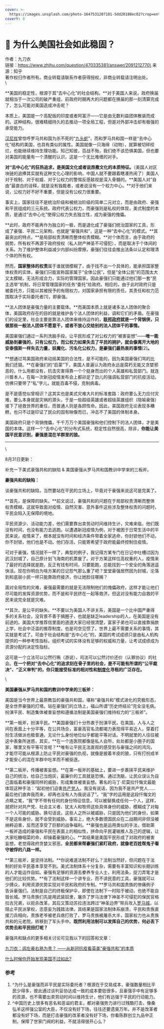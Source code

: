 ```yaml
---
cover: >-
  https://images.unsplash.com/photo-1647531207181-5dd20188ec02?crop=entropy&cs=srgb&fm=jpg&ixid=MnwxOTcwMjR8MHwxfHJhbmRvbXx8fHx8fHx8fDE2NDgxOTk4Mzg&ixlib=rb-1.2.1&q=85
coverY: 0
---
```


# 🔮 为什么美国社会如此稳固？



作者：九刀衣\
链接：https://www.zhihu.com/question/470335381/answer/2091212770\
来源：知乎\
著作权归作者所有。商业转载请联系作者获得授权，非商业转载请注明出处。\
\


**美国的稳定性，根源于其“去中心化”的社会结构。**对于美国人来说，政府换届就相当于一次公司的破产重组，前政府时期再大的问题都在换届的那一刻清算完成了，怎么可能对美国造成冲击呢？

本质上，美国是一个高配版的印度或者阿富汗——它是由无数利益团体散装而成的。这种结构，很难精细持久的去推动一项全局工程，但是对外部冲击却有极强的承受能力。

[汉尼拔](https://www.zhihu.com/search?q=%E6%B1%89%E5%B0%BC%E6%8B%94\&search\_source=Entity\&hybrid\_search\_source=Entity\&hybrid\_search\_extra=%7B%22sourceType%22%3A%22answer%22%2C%22sourceId%22%3A2091212770%7D)曾惊呼罗马共和国为杀不死的“[九头蛇](https://www.zhihu.com/search?q=%E4%B9%9D%E5%A4%B4%E8%9B%87\&search\_source=Entity\&hybrid\_search\_source=Entity\&hybrid\_search\_extra=%7B%22sourceType%22%3A%22answer%22%2C%22sourceId%22%3A2091212770%7D)”，而和罗马共和国一样是“去中心化”结构的美国，也具有类似的属性。美国就像一只海绵（动物），就算被切碎绞烂，也能继续维持生理功能。知己知彼，百战不殆，我们绝不该恐惧美国，但也要对美国的能量有一个清醒的认识，这是一个无比难缠的对手。

**对“去中心化”的狂热追求，是美国文化或者说昂撒文化的本质特征。**（美国人对区块链的追捧其实就有这种文化心理的影响，中国人就不要跟着瞎凑热闹了）美国人对于规制、对于权威、对于公权力的警惕反感敌视是深入骨髓的。**美国人对“自由”最直白的诠释，就是没有独裁者，或者说没有一个权力中心。**对于他们来说，公权力好不好不重要，但是没有公权力很重要。

事实上，国家往往不是统治阶级和被统治阶级的简单二元对立，而是由政府、豪强和平民组成的三元系统。政府代表公权力，而豪强则是私权的体现，美式制度的本质，是通过“去中心化”使得公权力失去独立性，成为豪强的傀儡。

**此时，政府不能再作为独立的一极，而是退化成了豪强们统治国家的工具，形成了豪强、平民二元架构，也就是“豪强共和”，这是一种“去中心化”的模式。**其最突出的特点，**是局部权责清晰而整体权责模糊。**对个体而言，由于政府的弱势，所有权不再源于政府授权（私人财产神圣不可侵犯），而是取决于个体间的关系。为了维护整体利益减少内部纠纷摩擦，豪强们往往会推出法条以认定和理清个体的所有权。

然而，**国家整体的权责**属于谁就很模糊了，由于找不出一个具体的，能承担国家整体权责的实体，豪强们只能宣称国家属于“全体公民”。但是“全体公民”的范围太大又太模糊，无法形成合力，实际的管理国家。因此豪强们只能通过他们那一套“民主选举”机制，将日常管理国家的任务“委托”给政府。相应的，由于此时政府只是被委托方，只能以其被授予的有限权力，对国家承担有限的责任。其责任和权力范围取决于实际委托者\[1]，即豪强。

**法人团体是豪强力量的主要载体。**而美国本质上就是诸多法人团体的聚合体，美国政府存在的目的就是维护各个法人团体的利益，调和它们的矛盾。在豪强们的设定里，社会主要是靠法人团体来维持运作的，[**联邦政府**](https://www.zhihu.com/search?q=%E8%81%94%E9%82%A6%E6%94%BF%E5%BA%9C\&search\_source=Entity\&hybrid\_search\_source=Entity\&hybrid\_search\_extra=%7B%22sourceType%22%3A%22answer%22%2C%22sourceId%22%3A2091212770%7D)**就是一个背锅侠，只做那些一般法人团体不愿意干，或者不放心交给别的法人团体干的事情。**

美国豪强们通过一系列洗脑手段，让平民形成了对公权力的“被害妄想”——**唯一能威胁到豪强的，只有公权力，而公权力如果失去了平民的拥护，就会像离开大地的安泰俄斯一样失去力量，妖魔化、污名化公权力，是豪强们最热衷的事情**\[2]**。**

**想通过骂美国政府来动摇美国的合法性，是不可能的，因为美国豪强们骂的比我们还狠。**在豪强们的“启蒙”下，美国人普遍认为政府永远是腐朽无能又贪婪邪恶的，什么用都没有，抗击灾害得靠一个个挺身而出的个人英雄和私营部门。就连川普本人，在每一次新冠疫情发布会上都卯足了劲儿的强调私营部门的抗疫活动，仿佛只要带了“私”字儿，就能百毒不侵，克制病毒。

是不是感觉似曾相识？这其实也是美式灾难大片的标准套路：政府要么无力应付灾难，要么本身就是灾祸的源头，于是一些超级英雄或者超级英雄组织（隐喻豪强）接下了拯救世界的重任，而普通人则是各顾性命。因此，美国政府无论表现多糟糕，也只不过是印证了民众的固有映像而已，冲击不了美国的体制本身。

美国政府只是个背锅傀儡，千千万万个美国豪强和他们控制下的法人团体，才是美国的本体。这样一个“去中心化”的分布式系统，稳定性自然很高，除非，**你能让美国平民意识到，豪强是混在羊群里的狼。**

***

\


8月31日更新：

补充一下美式豪强共和的缺陷 & 美国豪强从罗马共和国教训中学来的三板斧。

**豪强共和的缺陷：**

谈豪强共和的缺陷，当然要站在平民的立场上，毕竟对于豪强来说这可是完美了。

**首先，是保障的缺失。**前文说过，豪强共和的问题在于局部权责清晰而整体权责模糊，这就导致面对疫情、自然灾害、意外事件这些涉及整体权责的问题时，平民会陷入无保障的境地。

平民资源少、活动能力差，他们需要靠出卖劳动时间维持生计，灾难来临，他们既没有时间，也没有能力去逃跑。以遭遇新冠疫情为例，对于被困于日常生活中的平民来说，疫情来了，根本就没有时间和经济条件带着全家逃命，你封锁他们不动，你不封锁，他们也是不动。他们存活，只能寄希望于政府能最终控制住疫情。

可对于豪强，情况就不一样了，典型的例子，我记得方某专门在日记中吐槽过因为武汉封城了，自己原计划飞海南的机票废了。对于方某这样位高权重的人，疫情来了最好的选择就是跑，反正有钱有时间，只要能跑，总能找到一个安全的角落逍遥快活。现在你明白为啥方某的日记怨气那么重了吧？堂堂豪强居然因为封城，沦落到和底层小民一样只能靠政府接济，你让她脸往哪搁？

面对全局性的灾难，豪强最需要的就是无法限制他们的傀儡政府，这样才能让他们尽可能的发挥资源优势，而不是和平民挤在一起等救济，但这对没有能力自救的平民来说完全就是灾难。

**其次，是公平的缺失。**不要以为美国人不讲关系，美国是一个比中国严重得多的关系社会，没背景不善于搞圈子，也就是缺乏leadership的人，在美国是没有前途的。美国大学推荐信里面的道道大家已经很清楚，富家子弟也可以直接靠捐款上学，社会中泛滥的推荐制度，也是司空见惯了。世界上最不需要关系的事情，其实就是考试了。可由于社会结构是“去中心化”的，美国的考试成绩只是由私人机构提供的一种参考性指标。组织考试的实体没有足够的权威和力量，让考试成绩成为资源分配的决定性指标。

这可是一个立法可以公然行贿（游说），司法可以公然讨价还价（认罪协议）的社会。**在一个把对“去中心化”的追求刻在骨子里的社会，是不可能有所谓的“公平裁决”、“正义审判”的，你只能接受标准的相对性和**[**制度化**](https://www.zhihu.com/search?q=%E5%88%B6%E5%BA%A6%E5%8C%96\&search\_source=Entity\&hybrid\_search\_source=Entity\&hybrid\_search\_extra=%7B%22sourceType%22%3A%22answer%22%2C%22sourceId%22%3A2091212770%7D)**寻租的广泛存在。**

\


**美国豪强从罗马共和国的教训中学来的三板斧：**

美国是当今世界上最原教旨的豪强共和国，堪称“豪强共和”模式进化的究极形态，是全世界豪强的灯塔。站在豪强们的立场上，福山所谓“历史终结论”完全没毛病。扮演平民、制造集体被害妄想和遵循法制是美国豪强们维持权力的“三板斧”。

**第一板斧，扮演平民。**美国豪强们十分热衷于扮演平民，在美国，人与人之间在表面上十分平等，在公共场合，富豪高官名流都竭力表现得平易近人，穿着打扮生活做派也极普通，无论什么身份地位似乎都能平等对话。不明就里的人往往被这中表象所迷惑，其实，**在一个连医院都像是私人会所，处处都是小圈子的国家，哪里又有平等可言呢？**唯有让平民无法直观的感受到与豪强之间的鸿沟，才能尽可能从根源上防止平民对豪强的仇视，就像是披着羊皮的狼，只有打扮成羊才能安心的混在羊群中吃羊而不被驱逐。

**第二板斧，传播被害妄想。**在第一板斧的基础上，要进一步裹挟平民来维护自己的统治，给自己当炮灰，最廉价的工具就是恐惧。通过洗脑，让民众误认为自己面临着和豪强同样的威胁，形成集体被害妄想。著名的马丁·尼莫拉忏悔文最能体现这种手法：“起初他们迫害[共产党人](https://www.zhihu.com/search?q=%E5%85%B1%E4%BA%A7%E5%85%9A%E4%BA%BA\&search\_source=Entity\&hybrid\_search\_source=Entity\&hybrid\_search\_extra=%7B%22sourceType%22%3A%22answer%22%2C%22sourceId%22%3A2091212770%7D)，我没有说话，因为我不是共产党人……最后他们直奔我而来，却再也没有人为我说话了”。“我”字的运用是这段忏悔文的点睛之笔，“我”字不带有任何的身份特征信息，可以被替换成任何一个人，这样，就把针对共产党、社会主义者、犹太人和牧师这些具体身份的威胁，模糊成了对每一个人可能的威胁。换句话说，这些人之所以被威胁，只是因为他们的身份，如果不是这些身份，就不会受到威胁。事实上，绝大多数德国民众在二战期间非但没被纳粹迫害，反而还享受了巨额的战争福利。**豪强也是运用类似的手法，借助第一板斧造成的豪强和平民在表面上的相似性，拼命向平民灌输推人及己的逻辑，让大家吃糠咽菜的命，却操着豪强的心。**其结果是美国平民形成了对政府的被害妄想，老觉得政府贪婪又邪恶。**全民都来帮豪强们紧盯政府，就像老百姓帮鬼子看守被俘的八路一样。**

**第三板斧，是坚持法制。**你说难道法制不好么？法制当然好，但问题在于法制的好处平民基本享受不到。美式法制体系十分复杂，需要有丰富知识和长期训练的人才能运作自如。豪强有足够的资源去豢养专业人士，利用法条，捉刀弄笔才是他们的比较优势。**有了法制这样一个讲专业，而不讲民意的工具，豪强就可以少搏众，利用资源优势实现对平民和政府的专制。**罗马共和国贵族的惨痛例子告诉豪强们，法制是自己的终极保护伞，即使在法制下一时陷于被动，也绝不能自毁长城。罗马贵族们先是用武装奴隶，屠杀了罗马法律下神圣不可侵犯的保民官格拉古兄弟，以扼杀改革，其后又策动苏拉违法跨过“神圣边界”带兵攻入[罗马城](https://www.zhihu.com/search?q=%E7%BD%97%E9%A9%AC%E5%9F%8E\&search\_source=Entity\&hybrid\_search\_source=Entity\&hybrid\_search\_extra=%7B%22sourceType%22%3A%22answer%22%2C%22sourceId%22%3A2091212770%7D)，以阻止平民派掌权，恣意妄为践踏法律。其结果是国家法制体系崩溃，平民和贵族直接刀兵相向，贵族老爷被老兵痞打败了，罗马贵族被屠杀大半，国家权力也从贵族共和的元老院，转移到了军头手中。**既然利用法制可以发挥自己的优势，何必丢下优势去和平民扭打呢？**

豪强共和缺点的更多相关讨论可见我以下的回答和文章：

[九刀衣：闾左豪右熟为贵？ ——从新冠抗疫看英美“豪强共和”的本质](https://zhuanlan.zhihu.com/p/405364609)

[什么时候你开始发现美国不过如此?](https://www.zhihu.com/question/410008019/answer/1920326506)

### 参考

1. ^为什么是豪强而非平民是实际委托者？根源在于交易成本，豪强数量相比平民少得多，彼此通过谈判妥协达成一致的成本要低很多，且豪强手中有足够多的资源，也不需要出卖劳动时间以维持生计，他们有远强于平民的行动能力。
2. ^中国历史上很多有恶名和恶谥的君主，都对豪强势力进行过残酷打击，像桑弘羊这样强公室的大臣，不仅没有好下场，往往还要遗臭万年。并不是改革者都没有好下场，而是打击豪强的改革者没有好下场，你看陈群创立九品中正制，保障了世家门阀的利益，不就活得很开心么？
